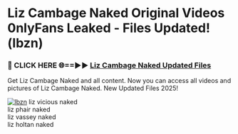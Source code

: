 # Liz Cambage Naked Original Videos 0nlyFans Leaked - Files Updated! (lbzn)

<h3>🔴 CLICK HERE 🌐==►► <a href="https://tinyurl.com/up5wt9bj" rel="nofollow">Liz Cambage Naked Updated Files</a></h3>

Get Liz Cambage Naked and all content. Now you can access all videos and pictures of Liz Cambage Naked. New Updated Files 2025!

[![lbzn](https://i.imgur.com/ABiUzMV.gif)](https://tinyurl.com/up5wt9bj)
liz vicious naked<br>
liz phair naked<br>
liz vassey naked<br>
liz holtan naked